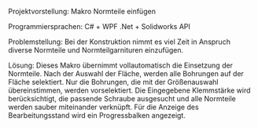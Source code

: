 Projektvorstellung: Makro Normteile einfügen

Programmiersprachen: C# + WPF .Net + Solidworks API

Problemstellung: Bei der Konstruktion nimmt es viel Zeit in Anspruch diverse Normteile und Normteilgarnituren einzufügen. 

Lösung: Dieses Makro übernimmt vollautomatisch die Einsetzung der Normteile. Nach der Auswahl der Fläche, werden alle Bohrungen 
auf der Fläche selektiert. Nur die Bohrungen, die mit der Größenauswahl übereinstimmen, werden vorselektiert. 
Die Eingegebene Klemmstärke wird berücksichtigt, die passende Schraube ausgesucht und alle Normteile werden sauber miteinander verknüpft.
Für die Anzeige des Bearbeitungsstand wird ein Progressbalken angezeigt.

